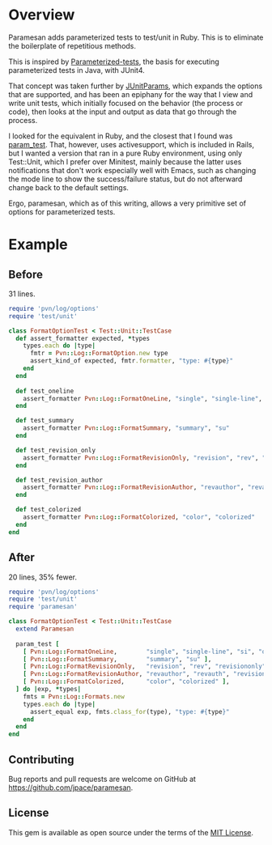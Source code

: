 # Overview

Paramesan adds parameterized tests to test/unit in Ruby. This is to eliminate the boilerplate of
repetitious methods.

This is inspired by
[Parameterized-tests](https://github.com/junit-team/junit4/wiki/Parameterized-tests), the basis for
executing parameterized tests in Java, with JUnit4.

That concept was taken further by [JUnitParams](https://github.com/Pragmatists/JUnitParams), which
expands the options that are supported, and has been an epiphany for the way that I view and write
unit tests, which initially focused on the behavior (the process or code), then looks at the input
and output as data that go through the process.

I looked for the equivalent in Ruby, and the closest that I found was
[param_test](https://www.ruby-toolbox.com/projects/param_test). That, however, uses activesupport,
which is included in Rails, but I wanted a version that ran in a pure Ruby environment, using only
Test::Unit, which I prefer over Minitest, mainly because the latter uses notifications that don't
work especially well with Emacs, such as changing the mode line to show the success/failure status,
but do not afterward change back to the default settings.

Ergo, paramesan, which as of this writing, allows a very primitive set of options for parameterized
tests.

# Example

## Before

31 lines.

```ruby
require 'pvn/log/options'
require 'test/unit'

class FormatOptionTest < Test::Unit::TestCase
  def assert_formatter expected, *types
    types.each do |type|
      fmtr = Pvn::Log::FormatOption.new type
      assert_kind_of expected, fmtr.formatter, "type: #{type}"
    end
  end
  
  def test_oneline
    assert_formatter Pvn::Log::FormatOneLine, "single", "single-line", "si", "oneline"
  end

  def test_summary
    assert_formatter Pvn::Log::FormatSummary, "summary", "su"
  end

  def test_revision_only
    assert_formatter Pvn::Log::FormatRevisionOnly, "revision", "rev", "revisiononly"
  end

  def test_revision_author
    assert_formatter Pvn::Log::FormatRevisionAuthor, "revauthor", "revauth", "revisionauthor"
  end

  def test_colorized
    assert_formatter Pvn::Log::FormatColorized, "color", "colorized"
  end
end
```

## After

20 lines, 35% fewer.

```ruby
require 'pvn/log/options'
require 'test/unit'
require 'paramesan'

class FormatOptionTest < Test::Unit::TestCase
  extend Paramesan
  
  param_test [
    [ Pvn::Log::FormatOneLine,        "single", "single-line", "si", "oneline" ],
    [ Pvn::Log::FormatSummary,        "summary", "su" ],
    [ Pvn::Log::FormatRevisionOnly,   "revision", "rev", "revisiononly" ],
    [ Pvn::Log::FormatRevisionAuthor, "revauthor", "revauth", "revisionauthor" ],
    [ Pvn::Log::FormatColorized,      "color", "colorized" ],
  ] do |exp, *types|
    fmts = Pvn::Log::Formats.new
    types.each do |type|
      assert_equal exp, fmts.class_for(type), "type: #{type}"
    end
  end
end
```

## Contributing

Bug reports and pull requests are welcome on GitHub at https://github.com/jpace/paramesan.

## License

This gem is available as open source under the terms of the [MIT
License](http://opensource.org/licenses/MIT).
